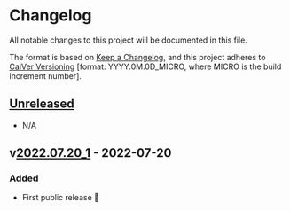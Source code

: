 # Changelog
All notable changes to this project will be documented in this file.

The format is based on [Keep a Changelog](https://keepachangelog.com/en/1.0.0/),
and this project adheres to [CalVer Versioning](https://calver.org) [format: YYYY.0M.0D_MICRO, where MICRO is the build increment number].

## [Unreleased]
- N/A

## v[2022.07.20_1] - 2022-07-20
### Added
- First public release 🎉

[Unreleased]: https://github.com/olivierlacan/keep-a-changelog/compare/v2022.07.20_1...HEAD
[2022.07.20_1]: https://github.com/olivierlacan/keep-a-changelog/releases/tag/v2022.07.20_1
